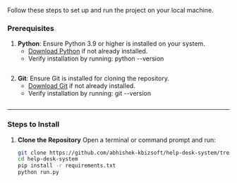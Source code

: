 Follow these steps to set up and run the project on your local machine.

### Prerequisites
1. **Python**: Ensure Python 3.9 or higher is installed on your system.  
   - [Download Python](https://www.python.org/downloads/) if not already installed.  
   - Verify installation by running:
     python --version
     ```

2. **Git**: Ensure Git is installed for cloning the repository.  
   - [Download Git](https://git-scm.com/downloads) if not already installed.  
   - Verify installation by running:
     git --version
     ```

---

### Steps to Install

1. **Clone the Repository**
   Open a terminal or command prompt and run:
   ```bash
   git clone https://github.com/abhishek-kbizsoft/help-desk-system/tree/master
   cd help-desk-system
   pip install -r requirements.txt
   python run.py

